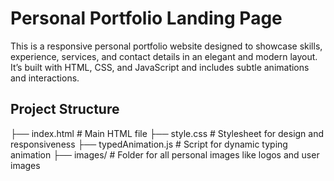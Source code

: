 # Personal Portfolio Landing Page

This is a responsive personal portfolio website designed to showcase skills, experience, services, and contact details in an elegant and modern layout. It’s built with HTML, CSS, and JavaScript and includes subtle animations and interactions.

## Project Structure
├── index.html # Main HTML file
├── style.css # Stylesheet for design and responsiveness
├── typedAnimation.js # Script for dynamic typing animation
├── images/ # Folder for all personal images like logos and user images
